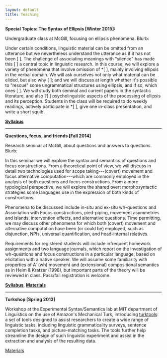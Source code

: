 ```yaml
---
layout: default
title: Teaching
---
```

**Special Topics: The Syntax of Ellipsis [Winter 2015]:**

Undergraduate class at McGill, focusing on ellipsis phenomena. Blurb:

Under certain conditions, linguistic material can be omitted from an utterance but we nevertheless understand the utterance as if it has not been [ ]. The challenge of associating meanings with "silence" has made this [ ] a central topic in linguistic research. In this course, we will explore a variety of phenomena that involve omission of *[ ], mainly involving ellipsis in the verbal domain. We will ask ourselves not only what material can be elided, but also why [ ]; and we will discuss at length whether it's possible to "rescue" some ungrammatical structures using ellipsis, and if so, which ones [ ]. We will study both seminal and current papers in the syntactic literature, and also ?[ ] psycholinguistic aspects of the processing of ellipsis and its perception. Students in the class will be required to do weekly readings, actively participate in *[ ], give one in-class presentation, and write a short squib.

[**Syllabus**](ellipsis-syllabus.pdf)

--------------

**Questions, focus, and friends [Fall 2014]**

Research seminar at McGill, about questions and answers to questions. Blurb:

In this seminar we will explore the syntax and semantics of questions and focus constructions. From a theoretical point of view, we will discuss in detail two technologies used for scope taking---(covert) movement and focus alternative computation---which are commonly employed in the analysis of both questions and focus constructions. From a more typological perspective, we will explore the shared overt morphosyntactic strategies some languages use in the expression of both kinds of constructions.

Phenomena to be discussed include in-situ and ex-situ wh-questions and Association with Focus constructions, pied-piping, movement asymmetries and islands, intervention effects, and alternative questions. Time permitting, we may discuss other phenomena for which both (covert) movement and alternative computation have been (or could be) employed, such as disjunction, NPIs, universal quantification, and head-internal relatives.

Requirements for registered students will include infrequent homework assignments and two language journals, which report on the investigation of wh-questions and focus constructions in a particular language, based on elicitation with a native speaker. We will assume some familiarity with properties of A' (wh) movement and (extensional) compositional semantics as in Heim & Kratzer (1998), but important parts of the theory will be reviewed in class. Pass/fail registration is welcome.

[**Syllabus**](wh-focus-syllabus.pdf), [**Materials**](http://people.linguistics.mcgill.ca/~michael.erlewine/focus-wh/)

--------------

**Turkshop [Spring 2013]** 

Workshop at the Experimental Syntax/Semantics lab at MIT department of Linguistics on the use of Amazon's Mechanical Turk, introducing [turktools](turktools.net): a set of tools designed to assist researchers to create a wide range of linguistic tasks, including linguistic grammaticality surveys, sentence completion tasks, and picture-matching tasks. The tools further help streamline the design of such linguistic experiment and assist in the extraction and analysis of the resulting data.

[Materials](http://web.mit.edu/hackl/www/lab/turkshop/)
